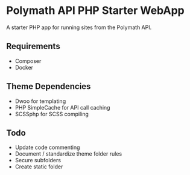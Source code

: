 # Polymath API PHP Starter WebApp

A starter PHP app for running sites from the Polymath API.

## Requirements

* Composer
* Docker

## Theme Dependencies

* Dwoo for templating
* PHP SimpleCache for API call caching
* SCSSphp for SCSS compiling

## Todo

* Update code commenting
* Document / standardize theme folder rules
* Secure subfolders
* Create static folder

